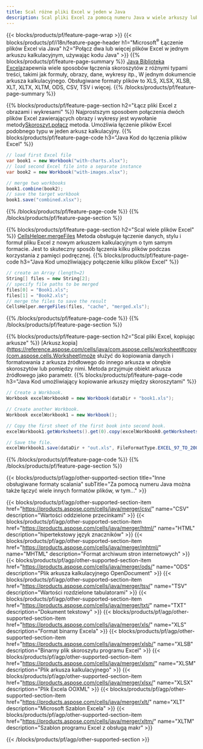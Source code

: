 ```yaml
---
title: Scal różne pliki Excel w jeden w Java
description: Scal pliki Excel za pomocą numeru Java w wiele arkuszy lub pojedynczy arkusz. Scalaj, łącz lub łącz dokumenty Excel z numerami PDF, obrazami i HTML.
---
```

{{< blocks/products/pf/feature-page-wrap >}}
{{< blocks/products/pf/i18n/feature-page-header h1="Microsoft<sup>&reg;</sup> Łączenie plików Excel via Java" h2="Połącz dwa lub więcej plików Excel w jednym arkuszu kalkulacyjnym, używając kodu Java" >}}
{{% blocks/products/pf/feature-page-summary %}}
[Java Biblioteka Excela](/cells/pl/java/)zapewnia wiele sposobów łączenia skoroszytów z różnymi typami treści, takimi jak formuły, obrazy, dane, wykresy itp., W jednym dokumencie arkusza kalkulacyjnego. Obsługiwane formaty plików to XLS, XLSX, XLSB, XLT, XLTX, XLTM, ODS, CSV, TSV i więcej.
{{% /blocks/products/pf/feature-page-summary %}}

{{% blocks/products/pf/feature-page-section h2="Łącz pliki Excel z obrazami i wykresami" %}}
 Najprostszym sposobem połączenia dwóch plików Excel zawierających obrazy i wykresy jest wywołanie metody[Skoroszyt.połącz](https://reference.aspose.com/cells/java/com.aspose.cells/workbook#combine(com.aspose.cells.Workbook)) metoda. Umożliwia łączenie plików Excel podobnego typu w jeden arkusz kalkulacyjny.
{{% blocks/products/pf/feature-page-code h3="Java Kod do łączenia plików Excel" %}}

```cs
// load first Excel file
var book1 = new Workbook("with-charts.xlsx");
// load second Excel file into a separate instance
var book2 = new Workbook("with-images.xlsx");

// merge two workbooks
book1.combine(book2);
// save the target workbook 
book1.save("combined.xlsx");
```
{{% /blocks/products/pf/feature-page-code %}}
{{% /blocks/products/pf/feature-page-section %}}

{{% blocks/products/pf/feature-page-section h2="Scal wiele plików Excel" %}}
[CellsHelper.mergeFiles](https://reference.aspose.com/cells/java/com.aspose.cells/cellshelper#mergeFiles) Metoda obsługuje łączenie danych, stylu i formuł pliku Excel z nowym arkuszem kalkulacyjnym o tym samym formacie. Jest to skuteczny sposób łączenia kilku plików podczas korzystania z pamięci podręcznej.
{{% blocks/products/pf/feature-page-code h3="Java Kod umożliwiający połączenie kilku plików Excel" %}}

```cs
// create an Array (length=2)
String[] files = new String[2];
// specify file paths to be merged
files[0] = "Book1.xls";
files[1] = "Book2.xls";
// merge the files to save the result
CellsHelper.mergeFiles(files, "cache", "merged.xls");

```
{{% /blocks/products/pf/feature-page-code %}}
{{% /blocks/products/pf/feature-page-section %}}

{{% blocks/products/pf/feature-page-section h2="Scal pliki Excel, kopiując arkusze" %}}
[Arkusz.kopia](https://reference.aspose.com/cells/java/com.aspose.cells/worksheet#copy(com.aspose.cells.Worksheet)może służyć do kopiowania danych i formatowania z arkusza źródłowego do innego arkusza w obrębie skoroszytów lub pomiędzy nimi. Metoda przyjmuje obiekt arkusza źródłowego jako parametr.
{{% blocks/products/pf/feature-page-code h3="Java Kod umożliwiający kopiowanie arkuszy między skoroszytami" %}}

```cs
// Create a Workbook.
Workbook excelWorkbook0 = new Workbook(dataDir + "book1.xls");

// Create another Workbook.
Workbook excelWorkbook1 = new Workbook();

// Copy the first sheet of the first book into second book.
excelWorkbook1.getWorksheets().get(0).copy(excelWorkbook0.getWorksheets().get(0));

// Save the file.
excelWorkbook1.save(dataDir + "out.xls", FileFormatType.EXCEL_97_TO_2003);
```
{{% /blocks/products/pf/feature-page-code %}}
{{% /blocks/products/pf/feature-page-section %}}

{{< blocks/products/pf/agp/other-supported-section title="Inne obsługiwane formaty scalania" subTitle="Za pomocą numeru Java można także łączyć wiele innych formatów plików, w tym..." >}}

{{< blocks/products/pf/agp/other-supported-section-item href="https://products.aspose.com/cells/java/merger/csv/" name="CSV" description="Wartości oddzielone przecinkami" >}}
{{< blocks/products/pf/agp/other-supported-section-item href="https://products.aspose.com/cells/java/merger/html/" name="HTML" description="hipertekstowy język znaczników" >}}
{{< blocks/products/pf/agp/other-supported-section-item href="https://products.aspose.com/cells/java/merger/mhtml/" name="MHTML" description="Format archiwum stron internetowych" >}}
{{< blocks/products/pf/agp/other-supported-section-item href="https://products.aspose.com/cells/java/merger/ods/" name="ODS" description="Plik arkusza kalkulacyjnego OpenDocument" >}}
{{< blocks/products/pf/agp/other-supported-section-item href="https://products.aspose.com/cells/java/merger/tsv/" name="TSV" description="Wartości rozdzielone tabulatorami" >}}
{{< blocks/products/pf/agp/other-supported-section-item href="https://products.aspose.com/cells/java/merger/txt/" name="TXT" description="Dokument tekstowy" >}}
{{< blocks/products/pf/agp/other-supported-section-item href="https://products.aspose.com/cells/java/merger/xls/" name="XLS" description="Format binarny Excela" >}}
{{< blocks/products/pf/agp/other-supported-section-item href="https://products.aspose.com/cells/java/merger/xlsb/" name="XLSB" description="Binarny plik skoroszytu programu Excel" >}}
{{< blocks/products/pf/agp/other-supported-section-item href="https://products.aspose.com/cells/java/merger/xlsm/" name="XLSM" description="Plik arkusza kalkulacyjnego" >}}
{{< blocks/products/pf/agp/other-supported-section-item href="https://products.aspose.com/cells/java/merger/xlsx/" name="XLSX" description="Plik Excela OOXML" >}}
{{< blocks/products/pf/agp/other-supported-section-item href="https://products.aspose.com/cells/java/merger/xlt/" name="XLT" description="Microsoft Szablon Excela" >}}
{{< blocks/products/pf/agp/other-supported-section-item href="https://products.aspose.com/cells/java/merger/xltm/" name="XLTM" description="Szablon programu Excel z obsługą makr" >}}

{{< /blocks/products/pf/agp/other-supported-section >}}
